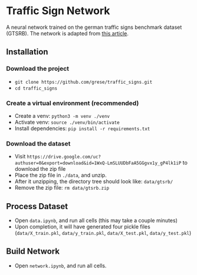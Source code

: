 # Traffic Sign Network

A neural network trained on the german traffic signs benchmark dataset (GTSRB). The network is adapted from [this article](https://www.pyimagesearch.com/2019/11/04/traffic-sign-classification-with-keras-and-deep-learning/).

## Installation

### Download the project

* `git clone https://github.com/grese/traffic_signs.git`
* `cd traffic_signs`

### Create a virtual environment (recommended)

* Create a venv: `python3 -m venv ./venv`
* Activate venv: `source ./venv/bin/activate`
* Install dependencies: `pip install -r requirements.txt`

### Download the dataset

* Visit `https://drive.google.com/uc?authuser=0&export=download&id=1WxQ-LmSLUUDbFaA5GGgvx1y_gP4lk1iP` to download the zip file
* Place the zip file in `./data`, and unzip.
* After it unzipping, the directory tree should look like: `data/gtsrb/`
* Remove the zip file: `rm data/gtsrb.zip`

## Process Dataset

* Open `data.ipynb`, and run all cells (this may take a couple minutes)
* Upon completion, it will have generated four pickle files (`data/X_train.pkl`, `data/y_train.pkl`, `data/X_test.pkl`, `data/y_test.pkl`)

## Build Network

* Open `network.ipynb`, and run all cells.
